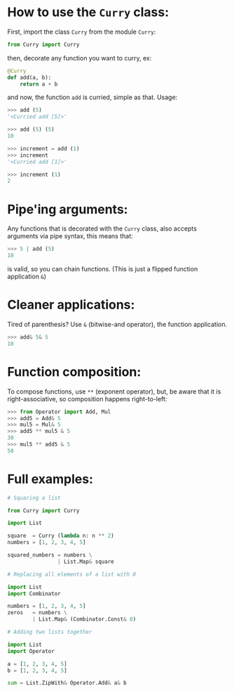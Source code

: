 # How to use the `Curry` class:
First, import the class `Curry` from the module `Curry`:
```py
from Curry import Curry
```
then, decorate any function you want to curry, ex:
```py
@Curry
def add(a, b):
    return a + b
```
and now, the function `add` is curried, simple as that. Usage:
```py
>>> add (5)
'<Curried add [5]>'
```
```py
>>> add (5) (5)
10
```
```py
>>> increment = add (1)
>>> increment
'<Curried add [1]>'
```
```py
>>> increment (1)
2
```

# Pipe'ing arguments:
Any functions that is decorated with the `Curry` class, also accepts arguments via pipe syntax, this means that:
```py
>>> 5 | add (5)
10
```
is valid, so you can chain functions. (This is just a flipped function application `&`)

# Cleaner applications:
Tired of parenthesis? Use `&` (bitwise-and operator), the function application.
```py
>>> add& 5& 5
10
```

# Function composition:
To compose functions, use `**` (exponent operator), but, be aware that it is right-associative, so composition happens right-to-left:
```py
>>> from Operator import Add, Mul
>>> add5 = Add& 5
>>> mul5 = Mul& 5
>>> add5 ** mul5 & 5
30
>>> mul5 ** add5 & 5
50
```

# Full examples:
```py
# Squaring a list

from Curry import Curry

import List

square  = Curry (lambda n: n ** 2)
numbers = [1, 2, 3, 4, 5]

squared_numbers = numbers \
                | List.Map& square
```
```py
# Replacing all elements of a list with 0

import List
import Combinator

numbers = [1, 2, 3, 4, 5]
zeros   = numbers \
        | List.Map& (Combinator.Const& 0)
```
```py
# Adding two lists together

import List
import Operator

a = [1, 2, 3, 4, 5]
b = [1, 2, 3, 4, 5]

sum = List.ZipWith& Operator.Add& a& b
```
